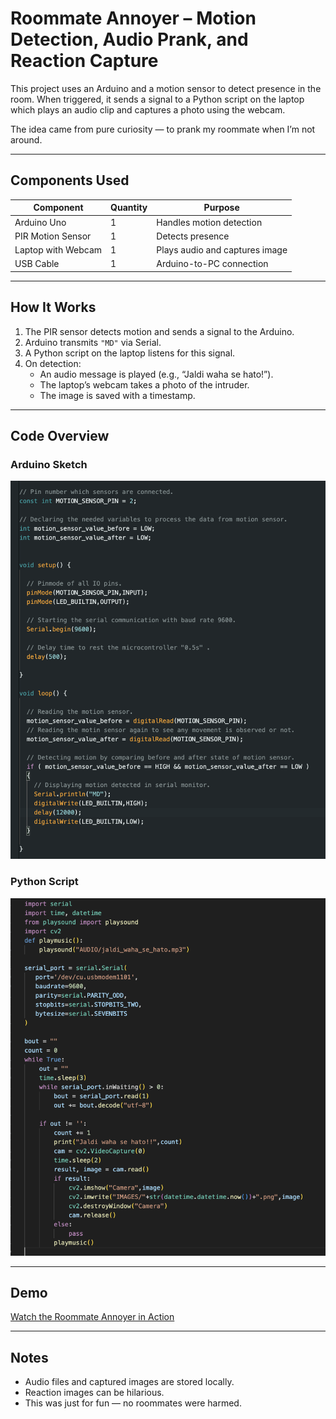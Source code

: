 # Roommate Annoyer – Motion Detection, Audio Prank, and Reaction Capture

This project uses an Arduino and a motion sensor to detect presence in the room. When triggered, it sends a signal to a Python script on the laptop which plays an audio clip and captures a photo using the webcam.

The idea came from pure curiosity — to prank my roommate when I’m not around.

---

## Components Used

| Component                 | Quantity | Purpose                                     |
|--------------------------|----------|---------------------------------------------|
| Arduino Uno              | 1        | Handles motion detection                    |
| PIR Motion Sensor        | 1        | Detects presence                            |
| Laptop with Webcam       | 1        | Plays audio and captures image              |
| USB Cable                | 1        | Arduino-to-PC connection                    |

---

## How It Works

1. The PIR sensor detects motion and sends a signal to the Arduino.
2. Arduino transmits `"MD"` via Serial.
3. A Python script on the laptop listens for this signal.
4. On detection:
   - An audio message is played (e.g., “Jaldi waha se hato!”).
   - The laptop’s webcam takes a photo of the intruder.
   - The image is saved with a timestamp.

---

## Code Overview

### Arduino Sketch
![Arduino Code](./cpp-rommateannyor.png)

### Python Script
![Python Code](./python-rmanyor.png)

---

## Demo

[Watch the Roommate Annoyer in Action](https://www.linkedin.com/posts/vishnuchityala_arduino-python-motiondetection-activity-7110895006944514049-F2N8)

---

## Notes

- Audio files and captured images are stored locally.
- Reaction images can be hilarious.
- This was just for fun — no roommates were harmed.
